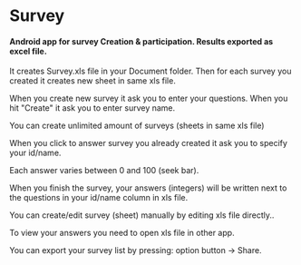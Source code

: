 # Survey
#### Android app for survey Creation & participation. Results exported as excel file.
It creates Survey.xls file in your Document folder. Then for each survey you created it creates new sheet in same xls file.

When you create new survey it ask you to enter your questions. When you hit "Create" it ask you to enter survey name.

You can create unlimited amount of surveys (sheets in same xls file) 

When you click to answer survey you already created it ask you to specify your id/name.

Each answer varies between 0 and 100 (seek bar).

When you finish the survey, your answers (integers) will be written next to the questions in your id/name column in xls file. 

You can create/edit survey (sheet) manually by editing xls file directly..

To view your answers you need to open xls file in other app. 

You can export your survey list by pressing: option button -> Share.  
